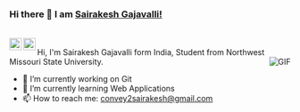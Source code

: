 ### Hi there 👋 I am [Sairakesh Gajavalli!](https://github.com/SairakeshGajavalli)

<!--
**SairakeshGajavalli/SairakeshGajavalli** is a ✨ _special_ ✨ repository because its `README.md` (this file) appears on your GitHub profile.


Here are some ideas to get you started:

- 🔭 I’m currently working on Git
- 🌱 I’m currently learning Web Applications
- 📫 How to reach me: convey2sairakesh@gmail.com
-->

<br/>
<a href="https://www.linkedin.com/in/sairakeshg/">
  <img align="left" alt="Sairakesh's LinkdeIN" width="22px" src="https://cdn.jsdelivr.net/npm/simple-icons@v3/icons/linkedin.svg" />
</a>
<a href="https://www.instagram.com/sairakesh_gajavalli/">
  <img align="left" alt="Sairakesh's Instagram" width="22px" src="https://cdn.jsdelivr.net/npm/simple-icons@v3/icons/instagram.svg" />
</a>
<br />
Hi, I'm Sairakesh Gajavalli form India, Student from Northwest Missouri State University.


 <img align="right" alt="GIF" src="https://media.giphy.com/media/836HiJc7pgzy8iNXCn/giphy.gif" />


- 🔭 I’m currently working on Git
- 🌱 I’m currently learning Web Applications
- 📫 How to reach me: convey2sairakesh@gmail.com
